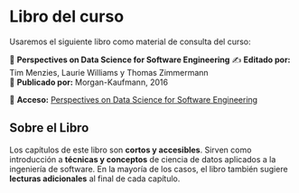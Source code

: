 # Libro del curso  

Usaremos el siguiente libro como material de consulta del curso: 

📖 **Perspectives on Data Science for Software Engineering** 
✍ **Editado por:** Tim Menzies, Laurie Williams y Thomas Zimmermann  
🏢 **Publicado por:** Morgan-Kaufmann, 2016  

📌 **Acceso:** [Perspectives on Data Science for Software Engineering](../documentos/libro/Perspectives_on_Data_Science_for_Software_Engineering.pdf)


## Sobre el Libro  

Los capítulos de este libro son **cortos y accesibles**. Sirven como introducción a **técnicas y conceptos** de ciencia de datos aplicados a la ingeniería de software. En la mayoría de los casos, el libro también sugiere **lecturas adicionales** al final de cada capítulo.  
